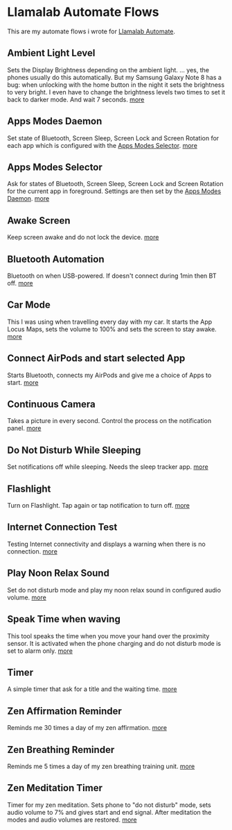 # Llamalab Automate Flows
This are my automate flows i wrote for [Llamalab Automate](https://llamalab.com/automate/). 

## Ambient Light Level
Sets the Display Brightness depending on the ambient light. ... yes, the phones usually do this automatically. But my Samsung Galaxy Note 8 has a bug: when unlocking with the home button in the night it sets the brightness to very bright. I even have to change the brightness levels two times to set it back to darker mode. And wait 7 seconds. [more](ambient_light_level.md)

## Apps Modes Daemon
Set state of Bluetooth, Screen Sleep, Screen Lock and Screen Rotation for each app which is configured with the [Apps Modes Selector](apps_modes_selector.md).
[more](apps_modes_daemon.md)

## Apps Modes Selector
Ask for states of Bluetooth, Screen Sleep, Screen Lock and Screen Rotation for the current app in foreground. Settings are then set by the [Apps Modes Daemon](apps_modes_daemon.md).
[more](apps_modes_selector.md)

## Awake Screen
Keep screen awake and do not lock the device. [more](awake_screen.md)

## Bluetooth Automation
Bluetooth on when USB-powered. If doesn't connect during 1min then BT off. [more](bluetooth_automation.md)

## Car Mode
This I was using when travelling every day with my car. It starts the App Locus Maps, sets the volume to 100% and sets the screen to stay awake. [more](car_mode.md)

## Connect AirPods and start selected App
Starts Bluetooth, connects my AirPods and give me a choice of Apps to start. [more](connect_airpods_and_start_app.md)

## Continuous Camera
Takes a picture in every second. Control the process on the notification panel. [more](continuous_camera.md)

## Do Not Disturb While Sleeping
Set notifications off while sleeping. Needs the sleep tracker app. [more](do_not_disturb_while_sleeping.md)

## Flashlight
Turn on Flashlight. Tap again or tap notification to turn off. [more](flashlight.md)

## Internet Connection Test
Testing Internet connectivity and displays a warning when there is no connection. [more](internet_connection_test.md)

## Play Noon Relax Sound
Set do not disturb mode and play my noon relax sound in configured audio volume. [more](play_noon_relax_sound.md)

## Speak Time when waving
This tool speaks the time when you move your hand over the proximity sensor. It is activated when the phone charging and do not disturb mode is set to alarm only. [more](time_speaker_when_waving.md)

## Timer
A simple timer that ask for a title and the waiting time. [more](timer.md)

## Zen Affirmation Reminder
Reminds me 30 times a day of my zen affirmation. [more](zen_affirmation_reminder.md)

## Zen Breathing Reminder
Reminds me 5 times a day of my zen breathing training unit. [more](zen_breathing_reminder.md)

## Zen Meditation Timer
Timer for my zen meditation. Sets phone to "do not disturb" mode, sets audio volume to 7% and gives start and end signal. After meditation the modes and audio volumes are restored. [more](zen_meditation_timer.md)


